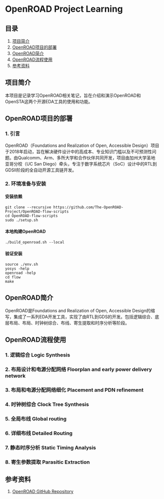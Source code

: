 # OpenROAD Project Learning

## 目录

1. [项目简介](#项目简介)
2. [OpenROAD项目的部署](#OpenROAD项目的部署)
3. [OpenROAD简介](#OpenROAD简介)
4. [OpenROAD流程使用](#OpenROAD流程使用)
5. [参考资料](#参考资料)

## 项目简介

本项目是记录学习OpenROAD相关笔记，旨在介绍和演示OpenROAD和OpenSTA这两个开源EDA工具的使用和功能。

## OpenROAD项目的部署

### 1. 引言

OpenROAD（Foundations and Realization of Open, Accessible Design）项目于2018年启动，旨在解决硬件设计中的高成本、专业知识门槛以及不可预测性问题。由Qualcomm、Arm、多所大学和合作伙伴共同开发，项目由加州大学圣地亚哥分校（UC San Diego）牵头，专注于数字系统芯片（SoC）设计中的RTL到GDSII阶段的全自动开源工具链开发。

### 2. 环境准备与安装

#### 安装依赖

```shell
git clone --recursive https://github.com/The-OpenROAD-Project/OpenROAD-flow-scripts
cd OpenROAD-flow-scripts
sudo ./setup.sh
```

#### 本地构建OpenROAD

```shell
./build_openroad.sh --local
```

#### 验证安装

```shell
source ./env.sh
yosys -help
openroad -help
cd flow
make
```

## OpenROAD简介

OpenROAD是Foundations and Realization of Open, Accessible Design的缩写，集成了一系列EDA开发工具，实现了由RTL到GDS的开发。包括逻辑综合、底层布局、布局、时钟树综合、布线、寄生提取和时序分析等阶段。

## OpenROAD流程使用

### 1. 逻辑综合 Logic Synthesis
### 2. 布局设计和电源分配网络 Floorplan and early power delivery network
### 3. 布局和电源分配网络细化 Placement and PDN refinement
### 4. 时钟树综合 Clock Tree Synthesis
### 5. 全局布线 Global routing
### 6. 详细布线 Detailed Routing
### 7. 静态时序分析 Static Timing Analysis
### 8. 寄生参数提取 Parasitic Extraction

## 参考资料

1. [OpenROAD GitHub Repository](https://github.com/The-OpenROAD-Project/OpenROAD-flow-scripts)

